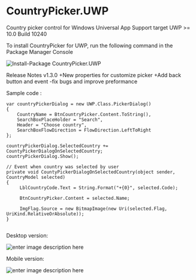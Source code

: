 # CountryPicker.UWP
Country picker control for Windows Universal App
Support target UWP >= 10.0 Build 10240 

To install CountryPicker for UWP, run the following command in the Package Manager Console

![Install-Package CountryPicker.UWP](http://uupload.ir/files/8xms_nuget_countrypicker.png)

Release Notes
v1.3.0
+New properties for customize picker 
+Add back button and event 
-fix bugs and improve preformance 

Sample code :

```
var countryPickerDialog = new UWP.Class.PickerDialog()
{
    CountryName = BtnCountryPicker.Content.ToString(),
    SearchBoxPlaceHolder = "Search",
    Header = "Choose country",
    SearchBoxFlowDirection = FlowDirection.LeftToRight
};

countryPickerDialog.SelectedCountry += CountyPickerDialogOnSelectedCountry;
countryPickerDialog.Show();

// Event when country was selected by user
private void CountyPickerDialogOnSelectedCountry(object sender, CountryModel selected)
{
     LblCountryCode.Text = String.Format("+{0}", selected.Code);

     BtnCountryPicker.Content = selected.Name;

     ImgFlag.Source = new BitmapImage(new Uri(selected.Flag, UriKind.RelativeOrAbsolute));
}
                
```


Desktop version:

![enter image description here](http://uupload.ir/files/em9r_desktopversion_country_picker.png)


Mobile version:

![enter image description here](http://uupload.ir/files/mp56_mobileversioncountrypicker.png)
